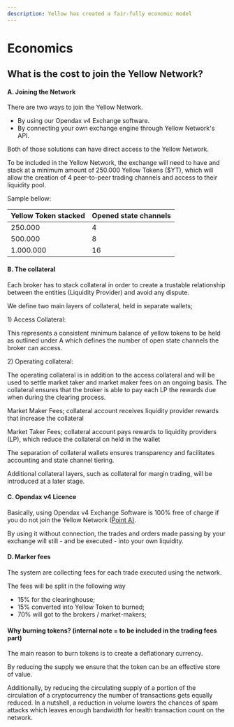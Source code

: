 ```yaml
---
description: Yellow has created a fair-fully economic model
---
```


# Economics

## What is the cost to join the Yellow Network?&#x20;

#### A. Joining the Network

There are two ways to join the Yellow Network.

* By using our Opendax v4 Exchange software.
* By connecting your own exchange engine through Yellow Network's API.

Both of those solutions can have direct access to the Yellow Network.

To be included in the Yellow Network, the exchange will need to have and stack at a minimum amount of 250.000 Yellow Tokens ($YT), which will allow the creation of 4 peer-to-peer trading channels and access to their liquidity pool.

Sample bellow:&#x20;

| Yellow Token stacked | Opened state channels |
| -------------------- | --------------------- |
| 250.000              | 4                     |
| 500.000              | 8                     |
| 1.000.000            | 16                    |

#### B. The collateral

Each broker has to stack collateral in order to create a trustable relationship between the entities (Liquidity Provider) and avoid any dispute.

We define two main layers of collateral, held in separate wallets;

1\) Access Collateral:&#x20;

This represents a consistent minimum balance of yellow tokens to be held as outlined under A which defines the number of open state channels the broker can access.&#x20;

2\) Operating collateral:

The operating collateral is in addition to the access collateral and will be used to settle market taker and market maker fees on an ongoing basis. The collateral ensures that the broker is able to pay each LP the rewards due when during the clearing process.

Market Maker Fees; collateral account receives liquidity provider rewards that increase the collateral

Market Taker Fees; collateral account pays rewards to liquidity providers (LP), which reduce the collateral on held in the wallet

The separation of collateral wallets ensures transparency and facilitates accounting and state channel tiering.

Additional collateral layers, such as collateral for margin trading, will be introduced at a later stage.

#### C. Opendax v4 Licence

Basically, using Opendax v4 Exchange Software is 100% free of charge if you do not join the Yellow Network ([Point A)](economics.md#a.-joining-the-network).&#x20;

By using it without connection, the trades and orders made passing by your exchange will still - and be executed - into your own liquidity.

#### D. Marker fees

The system are collecting fees for each trade executed using the network.

The fees will be split in the following way&#x20;

* 15% for the clearinghouse;
* 15% converted into Yellow Token to burned;
* 70% will got to the brokers / market-makers;

#### Why burning tokens? (internal note = to be included in the trading fees part)

The main reason to burn tokens is to create a deflationary currency.

By reducing the supply we ensure that the token can be an effective store of value.

Additionally, by reducing the circulating supply of a portion of the circulation of a cryptocurrency the number of transactions gets equally reduced. In a nutshell, a reduction in volume lowers the chances of spam attacks which leaves enough bandwidth for health transaction count on the network.



